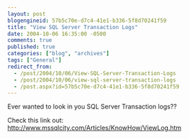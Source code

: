 ```yaml
---
layout: post
blogengineid: 57b5c70e-d7c4-41e1-b336-5f8d70241f59
title: "View SQL Server Transaction Logs"
date: 2004-10-06 16:35:00 -0500
comments: true
published: true
categories: ["blog", "archives"]
tags: ["General"]
redirect_from: 
  - /post/2004/10/06/View-SQL-Server-Transaction-Logs
  - /post/2004/10/06/view-sql-server-transaction-logs
  - /post.aspx?id=57b5c70e-d7c4-41e1-b336-5f8d70241f59
---
```

<!-- more -->
<P>Ever wanted to look in you SQL Server Transaction logs??</P>
<P>Check this link out: <A href="http://www.mssqlcity.com/Articles/KnowHow/ViewLog.htm">http://www.mssqlcity.com/Articles/KnowHow/ViewLog.htm</A></P>
